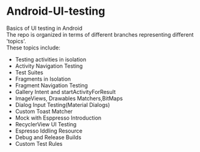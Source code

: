 # Android-UI-testing
Basics of UI testing in Android  
The repo is organized in terms of different branches representing different 'topics'.  
These topics include:  

- Testing activities in isolation
- Activity Navigation Testing
- Test Suites
- Fragments in Isolation
- Fragment Navigation Testing 
- Gallery Intent and startActivityForResult
- ImageViews, Drawables Matchers,BitMaps
- Dialog Input Testing(Material Dialogs)
- Custom Toast Matcher
- Mock with Esppresso Introduction
- RecyclerView UI Testing 
- Espresso Iddling Resource 
- Debug and Release Builds 
- Custom Test Rules

